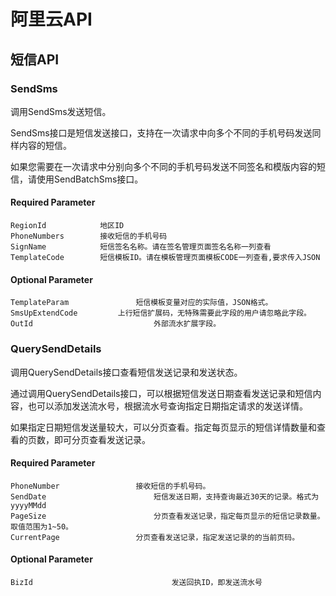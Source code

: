 # 阿里云API

## 短信API

### SendSms

调用SendSms发送短信。

SendSms接口是短信发送接口，支持在一次请求中向多个不同的手机号码发送同样内容的短信。

如果您需要在一次请求中分别向多个不同的手机号码发送不同签名和模版内容的短信，请使用SendBatchSms接口。

#### Required Parameter

```
RegionId            地区ID
PhoneNumbers        接收短信的手机号码
SignName            短信签名名称。请在签名管理页面签名名称一列查看
TemplateCode        短信模板ID。请在模板管理页面模板CODE一列查看,要求传入JSON
```

#### Optional Parameter

```
TemplateParam				短信模板变量对应的实际值，JSON格式。
SmsUpExtendCode			上行短信扩展码，无特殊需要此字段的用户请忽略此字段。
OutId							外部流水扩展字段。
```



### QuerySendDetails

调用QuerySendDetails接口查看短信发送记录和发送状态。

通过调用QuerySendDetails接口，可以根据短信发送日期查看发送记录和短信内容，也可以添加发送流水号，根据流水号查询指定日期指定请求的发送详情。

如果指定日期短信发送量较大，可以分页查看。指定每页显示的短信详情数量和查看的页数，即可分页查看发送记录。

#### Required Parameter

```
PhoneNumber					接收短信的手机号码。
SendDate						短信发送日期，支持查询最近30天的记录。格式为yyyyMMdd
PageSize						分页查看发送记录，指定每页显示的短信记录数量。取值范围为1~50。
CurrentPage					分页查看发送记录，指定发送记录的的当前页码。
```

#### Optional Parameter

```
BizId								发送回执ID，即发送流水号
```

